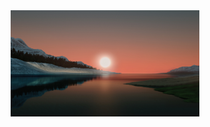 <div align="center">
 <img src="https://github.com/myzula/myzula/blob/main/a.jpg" width="60%" height="60%" >
</div>

